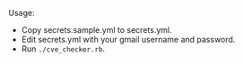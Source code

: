 Usage:
  - Copy secrets.sample.yml to secrets.yml.
  - Edit secrets.yml with your gmail username and password.
  - Run `./cve_checker.rb`.
